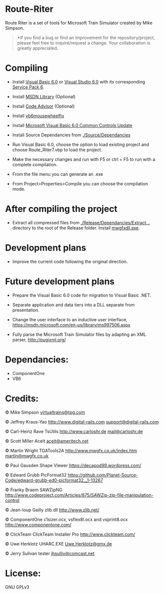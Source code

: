 # Route-Riter
 Route Riter is a set of tools for Microsoft Train Simulator created by Mike Simpson.

> *If you find a bug or find an improvement for the repository/project, please feel free to inquire/request a change. Your collaboration is greatly appreciated.

# Compiling
 - Install [Visual Basic 6.0](https://winworldpc.com/product/microsoft-visual-bas/60) or [Visual Studio 6.0](https://winworldpc.com/product/microsoft-visual-stu/60) with its corresponding [Service Pack 6](https://winworldpc.com/download/a4208baa-aaee-11eb-bc5b-0200008a0da4).

 - Install [MSDN Library](https://winworldpc.com/product/msdn/vs-60) (Optional)
 
 - Install [Code Advisor](https://www.microsoft.com/en-US/download/details.aspx?id=1222) (Optional)

 - Install [vb6mousewheelfix](https://github.com/FrannDzs/Route-Riter/blob/main-(7.6.27)/Others/vb6mousewheelfix.exe)

 - Install [Microsoft Visual Basic 6.0 Common Controls Update](https://www.microsoft.com/en-US/download/details.aspx?id=10019)

 - Install Source Dependancies from [./Source/Dependancies](https://github.com/FrannDzs/Route-Riter/tree/main-(7.6.27)/Source/Dependancies)

 - Run Visual Basic 6.0, choose the option to load existing project and choose Route_Riter7.vbp to load the project.
 
 - Make the necessary changes and run with F5 or ctrl + F5 to run with a complete compilation.

 - From the file menu you can generate an .exe

 - From Project>Properties>Compile you can choose the compilation mode.

# After compiling the project 
 - Extract all compressed files from [./Release/Dependancies/Extract...](https://github.com/FrannDzs/Route-Riter/tree/main-(7.6.27)/Release/Dependancies/Extract%20to%20release%20folder) directory to the root of the Release folder. 
 Install [mwgfxdll.exe](https://github.com/FrannDzs/Route-Riter/blob/main-(7.6.27)/Release/Dependancies/mwgfxdll%20INSTALLER.7z).

# Development plans
 - Improve the current code following the original direction.

# Future development plans
- Prepare the Visual Basic 6.0 code for migration to Visual Basic .NET.

- Separate application and data tiers into a DLL separate from presentation.

- Change the user interface to an inductive user interface, https://msdn.microsoft.com/en-us/library/ms997506.aspx

- Fully parse the Microsoft Train Simulator files by adapting an XML parser, http://pugixml.org/

# Dependancies:
- ComponentOne
- VB6

# Credits:
© Mike Simpson
virtualtrains@tpg.com

© Jeffrey Kraus-Yao
http://www.digital-rails.com
support@digital-rails.com

© Carl-Heinz Rave
TsUtils
http://www.carloshr.de
mail@carloshr.de

© Scott Miller
AceIt
aceit@ameritech.net

© Martin Wright
TGATools2A
http://www.mwgfx.co.uk/index.htm
martin@mwgfx.co.uk

© Paul Gausden
Shape Viewer
https://decapod99.wordpress.com/

© Edward Grubb
PicFormat32
https://github.com/Planet-Source-Code/edward-grubb-ed0-picformat32__1-13267

© Franky Braem
SAWZipNG
http://www.codeproject.com/Articles/875/SAWZip-zip-file-manipulation-control

© Jean-loup Gailly
zlib.dll
http://www.zlib.net/

© ComponentOne
c1sizer.ocx, vsflex8l.ocx and vsprint8.ocx
http://www.componentone.com/

© ClickTeam
ClickTeam Installer Pro
http://www.clickteam.com/

© Uwe Herklotz
UHARC.EXE
Uwe.Herklotz@gmx.de

© Jerry Sulivan
tester
jhsulliv@comcast.net

# License:

GNU GPLv3
